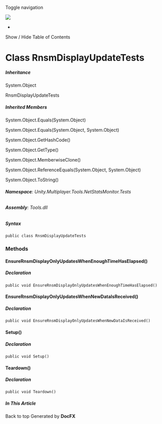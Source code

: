 <div id="wrapper">

<div>

<div class="container">

<div class="navbar-header">

Toggle navigation

<img src="../logo.svg" id="logo" class="svg" />

</div>

<div id="navbar" class="collapse navbar-collapse">

<div class="form-group">

</div>

</div>

</div>

<div class="subnav navbar navbar-default">

<div id="breadcrumb" class="container hide-when-search">

-   

</div>

</div>

</div>

<div class="container body-content hide-when-search" role="main">

<div class="sidenav hide-when-search">

Show / Hide Table of Contents

<div id="sidetoggle" class="sidetoggle collapse">

<div id="sidetoc">

</div>

</div>

</div>

<div class="article row grid-right">

<div class="col-md-10">

# Class RnsmDisplayUpdateTests

<div class="markdown level0 summary">

</div>

<div class="markdown level0 conceptual">

</div>

<div class="inheritance">

##### Inheritance

<div class="level0">

System.Object

</div>

<div class="level1">

RnsmDisplayUpdateTests

</div>

</div>

<div class="inheritedMembers">

##### Inherited Members

<div>

System.Object.Equals(System.Object)

</div>

<div>

System.Object.Equals(System.Object, System.Object)

</div>

<div>

System.Object.GetHashCode()

</div>

<div>

System.Object.GetType()

</div>

<div>

System.Object.MemberwiseClone()

</div>

<div>

System.Object.ReferenceEquals(System.Object, System.Object)

</div>

<div>

System.Object.ToString()

</div>

</div>

###### **Namespace**: Unity.Multiplayer.Tools.NetStatsMonitor.Tests

###### **Assembly**: Tools.dll

##### Syntax

<div class="codewrapper">

``` lang-csharp
public class RnsmDisplayUpdateTests
```

</div>

### Methods

#### EnsureRnsmDisplayOnlyUpdatesWhenEnoughTimeHasElapsed()

<div class="markdown level1 summary">

</div>

<div class="markdown level1 conceptual">

</div>

##### Declaration

<div class="codewrapper">

``` lang-csharp
public void EnsureRnsmDisplayOnlyUpdatesWhenEnoughTimeHasElapsed()
```

</div>

#### EnsureRnsmDisplayOnlyUpdatesWhenNewDataIsReceived()

<div class="markdown level1 summary">

</div>

<div class="markdown level1 conceptual">

</div>

##### Declaration

<div class="codewrapper">

``` lang-csharp
public void EnsureRnsmDisplayOnlyUpdatesWhenNewDataIsReceived()
```

</div>

#### Setup()

<div class="markdown level1 summary">

</div>

<div class="markdown level1 conceptual">

</div>

##### Declaration

<div class="codewrapper">

``` lang-csharp
public void Setup()
```

</div>

#### Teardown()

<div class="markdown level1 summary">

</div>

<div class="markdown level1 conceptual">

</div>

##### Declaration

<div class="codewrapper">

``` lang-csharp
public void Teardown()
```

</div>

</div>

<div class="hidden-sm col-md-2" role="complementary">

<div class="sideaffix">

<div class="contribution">

</div>

##### In This Article

<div>

</div>

</div>

</div>

</div>

</div>

<div class="grad-bottom">

</div>

<div class="footer">

<div class="container">

Back to top Generated by **DocFX**

</div>

</div>

</div>
